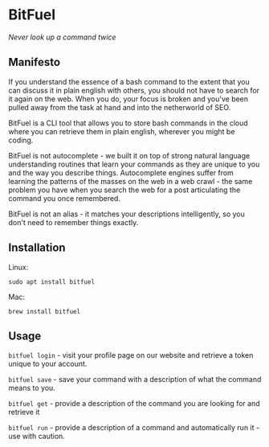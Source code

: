 # BitFuel

*Never look up a command twice*

## Manifesto

If you understand the essence of a bash command to the extent that you can discuss it in plain english with others, you should not have to search for it again on the web. When you do, your focus is broken and you've been pulled away from the task at hand and into the netherworld of SEO.

BitFuel is a CLI tool that allows you to store bash commands in the cloud where you can retrieve them in plain english, wherever you might be coding.

BitFuel is not autocomplete - we built it on top of strong natural language understanding routines that learn your commands as they are unique to you and the way you describe things. Autocomplete engines suffer from learning the patterns of the masses on the web in a web crawl - the same problem you have when you search the web for a post articulating the command you once remembered.

BitFuel is not an alias - it matches your descriptions intelligently, so you don't need to remember things exactly.

## Installation

Linux:

```
sudo apt install bitfuel
```

Mac:

```
brew install bitfuel
```

## Usage

`bitfuel login` - visit your profile page on our website and retrieve a token unique to your account.

`bitfuel save` - save your command with a description of what the command means to you.

`bitfuel get` - provide a description of the command you are looking for and retrieve it

`bitfuel run` - provide a description of a command and automatically run it - use with caution.

